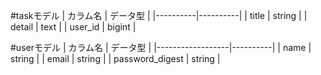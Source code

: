 #taskモデル
|  カラム名  |  データ型  |
|----------|----------|
|  title   |  string  |
|  detail  |  text    |
|  user_id |  bigint  |


#userモデル
|  カラム名          |  データ型  |
|------------------|----------|
|  name            |  string  |
|  email           |  string  |
|  password_digest |  string  |
